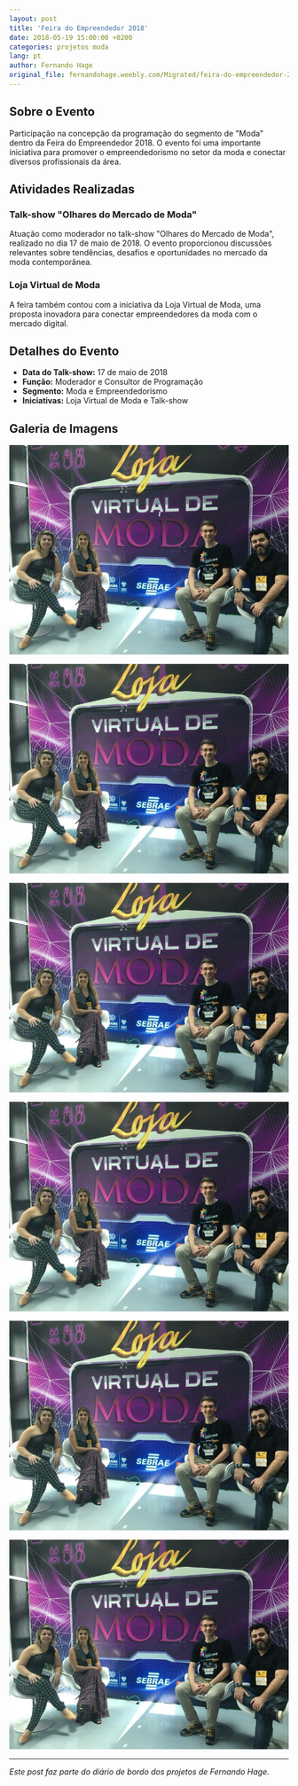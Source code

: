 ```yaml
---
layout: post
title: 'Feira do Empreendedor 2018'
date: 2018-05-19 15:00:00 +0200
categories: projetos moda
lang: pt
author: Fernando Hage
original_file: fernandohage.weebly.com/Migrated/feira-do-empreendedor-2018.html
---
```


## Sobre o Evento

Participação na concepção da programação do segmento de "Moda" dentro da Feira do Empreendedor 2018. O evento foi uma importante iniciativa para promover o empreendedorismo no setor da moda e conectar diversos profissionais da área.

## Atividades Realizadas

### Talk-show "Olhares do Mercado de Moda"

Atuação como moderador no talk-show "Olhares do Mercado de Moda", realizado no dia 17 de maio de 2018. O evento proporcionou discussões relevantes sobre tendências, desafios e oportunidades no mercado da moda contemporânea.

### Loja Virtual de Moda

A feira também contou com a iniciativa da Loja Virtual de Moda, uma proposta inovadora para conectar empreendedores da moda com o mercado digital.

## Detalhes do Evento

- **Data do Talk-show:** 17 de maio de 2018
- **Função:** Moderador e Consultor de Programação
- **Segmento:** Moda e Empreendedorismo
- **Iniciativas:** Loja Virtual de Moda e Talk-show

## Galeria de Imagens

![Feira do Empreendedor 2018](/assets/images/feira-do-empreendedor-2018-01.jpg)

![Feira do Empreendedor 2018](/assets/images/feira-do-empreendedor-2018-02.jpg)

![Feira do Empreendedor 2018](/assets/images/feira-do-empreendedor-2018-03.jpg)

![Feira do Empreendedor 2018](/assets/images/feira-do-empreendedor-2018-04.jpg)

![Feira do Empreendedor 2018](/assets/images/feira-do-empreendedor-2018-05.jpg)

![Feira do Empreendedor 2018](/assets/images/feira-do-empreendedor-2018-06.jpg)


---

*Este post faz parte do diário de bordo dos projetos de Fernando Hage.*
